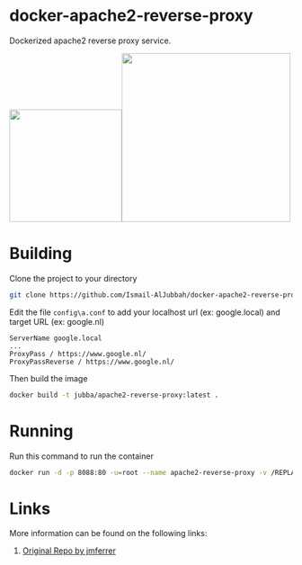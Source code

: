 # docker-apache2-reverse-proxy
Dockerized apache2 reverse proxy service.

<img width="200" src="https://www.docker.com/sites/default/files/Whale%20Logo332_5.png"/><img width="300" src="https://www.apache.org/foundation/press/kit/asf_logo.png"/>

# Building
Clone the project to your directory
```bash
git clone https://github.com/Ismail-AlJubbah/docker-apache2-reverse-proxy
```
Edit the file `config\a.conf` to add your localhost url (ex: google.local) and target URL (ex: google.nl)
```
ServerName google.local
...
ProxyPass / https://www.google.nl/
ProxyPassReverse / https://www.google.nl/
```
Then build the image
```bash
docker build -t jubba/apache2-reverse-proxy:latest .
```

# Running
Run this command to run the container 
```bash
docker run -d -p 8088:80 -u=root --name apache2-reverse-proxy -v /REPLACE-WITH-FULL-PATH/config:/etc/apache2/sites-enabled -v /REPLACE-WITH-FULL-PATH/log:/var/log/apache2  jubba/apache2-reverse-proxy
```

# Links
More information can be found on the following links:

1. [Original Repo by jmferrer](https://github.com/jmferrer/docker-apache2-reverse-proxy)
 
   
